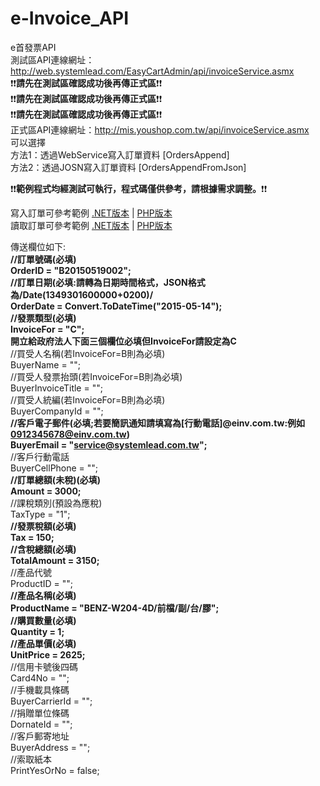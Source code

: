 # e-Invoice_API
e首發票API <br />
測試區API連線網址：http://web.systemlead.com/EasyCartAdmin/api/invoiceService.asmx <br />
:exclamation::exclamation:**請先在測試區確認成功後再傳正式區**:exclamation::exclamation:<br />
:exclamation::exclamation:**請先在測試區確認成功後再傳正式區**:exclamation::exclamation:<br />
:exclamation::exclamation:**請先在測試區確認成功後再傳正式區**:exclamation::exclamation:<br />
正式區API連線網址：http://mis.youshop.com.tw/api/invoiceService.asmx <br />
可以選擇 <br />
方法1：透過WebService寫入訂單資料 [OrdersAppend] <br />
方法2：透過JOSN寫入訂單資料 [OrdersAppendFromJson] <br />

:exclamation::exclamation:**範例程式均經測試可執行，程式碼僅供參考，請根據需求調整。**:exclamation::exclamation:<br />

寫入訂單可參考範例  [.NET版本](https://github.com/SL-PD/e-Invoice_API/tree/master/OrderVersion/CS/AppendInvoice.aspx.cs)  |   [PHP版本](https://gist.github.com/SL-PD/1cc693c003cdc325c57aac2caac816f5)<br />
讀取訂單可參考範例  [.NET版本](https://github.com/SL-PD/e-Invoice_API/tree/master/OrderVersion/CS/GetInvoice.aspx.cs)  |   [PHP版本](https://gist.github.com/SL-PD/6763b36bb04ae6f88d47338428687b69)<br />



傳送欄位如下: <br />
**//訂單號碼(必填)<br />OrderID = "B20150519002";<br />**
**//訂單日期(必填:請轉為日期時間格式，JSON格式為/Date(1349301600000+0200)/<br />OrderDate = Convert.ToDateTime("2015-05-14");** <br />
**//發票類型(必填)<br />InvoiceFor = "C";** <br />
**開立給政府法人下面三個欄位必填但InvoiceFor請設定為C**<br />
//買受人名稱(若InvoiceFor=B則為必填) <br />BuyerName = "";<br />
//買受人發票抬頭(若InvoiceFor=B則為必填) <br />BuyerInvoiceTitle = "";<br />
//買受人統編(若InvoiceFor=B則為必填) <br />BuyerCompanyId = "";<br />
**//客戶電子郵件(必填;若要簡訊通知請填寫為[行動電話]@einv.com.tw:例如 0912345678@einv.com.tw)<br />BuyerEmail = "service@systemlead.com.tw";** <br />
//客戶行動電話 <br />BuyerCellPhone = "";<br />
**//訂單總額(未稅)(必填)<br />Amount = 3000;** <br />
//課稅類別(預設為應稅) <br />TaxType = "1";<br />
**//發票稅額(必填)<br />Tax = 150;** <br />
**//含稅總額(必填)<br />TotalAmount = 3150;** <br />
//產品代號 <br />ProductID = "";<br />
**//產品名稱(必填)<br />ProductName = "BENZ-W204-4D/前檔/副/台/膠";** <br />
**//購買數量(必填)<br />Quantity = 1;** <br />
**//產品單價(必填)<br />UnitPrice = 2625;** <br />
//信用卡號後四碼 <br />Card4No = "";<br />
//手機載具條碼 <br />BuyerCarrierId = "";<br />
//捐贈單位條碼 <br />DornateId = "";<br />
//客戶郵寄地址 <br />BuyerAddress = "";<br />
//索取紙本 <br />PrintYesOrNo = false;<br />

